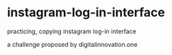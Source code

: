# instagram-log-in-interface
practicing, copying instagram log-in interface

a challenge proposed by <a hrf="https://web.digitalinnovation.one" >digitalinnovation.one</a>
